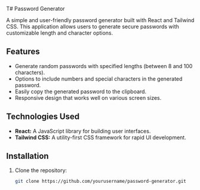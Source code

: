 
T# Password Generator

A simple and user-friendly password generator built with React and Tailwind CSS. This application allows users to generate secure passwords with customizable length and character options.

## Features

- Generate random passwords with specified lengths (between 8 and 100 characters).
- Options to include numbers and special characters in the generated password.
- Easily copy the generated password to the clipboard.
- Responsive design that works well on various screen sizes.

## Technologies Used

- **React:** A JavaScript library for building user interfaces.
- **Tailwind CSS:** A utility-first CSS framework for rapid UI development.

## Installation

1. Clone the repository:

   ```bash
   git clone https://github.com/yourusername/password-generator.git
